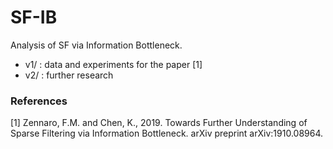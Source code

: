 # SF-IB

Analysis of SF via Information Bottleneck.

- v1/ : data and experiments for the paper [1]
- v2/ : further research

### References

\[1\] Zennaro, F.M. and Chen, K., 2019. Towards Further Understanding of Sparse Filtering via Information Bottleneck. arXiv preprint arXiv:1910.08964.
